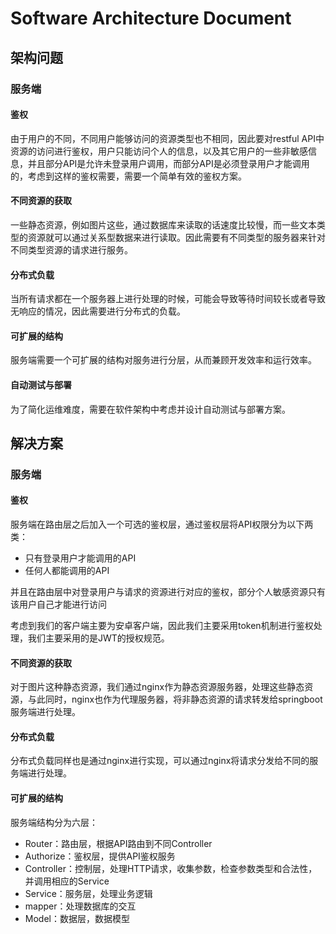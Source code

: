 # Software Architecture Document

## 架构问题

### 服务端

#### 鉴权
由于用户的不同，不同用户能够访问的资源类型也不相同，因此要对restful API中资源的访问进行鉴权，用户只能访问个人的信息，以及其它用户的一些非敏感信息，并且部分API是允许未登录用户调用，而部分API是必须登录用户才能调用的，考虑到这样的鉴权需要，需要一个简单有效的鉴权方案。

#### 不同资源的获取
一些静态资源，例如图片这些，通过数据库来读取的话速度比较慢，而一些文本类型的资源就可以通过关系型数据来进行读取。因此需要有不同类型的服务器来针对不同类型资源的请求进行服务。

#### 分布式负载
当所有请求都在一个服务器上进行处理的时候，可能会导致等待时间较长或者导致无响应的情况，因此需要进行分布式的负载。

#### 可扩展的结构
服务端需要一个可扩展的结构对服务进行分层，从而兼顾开发效率和运行效率。

#### 自动测试与部署
为了简化运维难度，需要在软件架构中考虑并设计自动测试与部署方案。


## 解决方案

### 服务端

#### 鉴权
服务端在路由层之后加入一个可选的鉴权层，通过鉴权层将API权限分为以下两类：

- 只有登录用户才能调用的API
- 任何人都能调用的API

并且在路由层中对登录用户与请求的资源进行对应的鉴权，部分个人敏感资源只有该用户自己才能进行访问

考虑到我们的客户端主要为安卓客户端，因此我们主要采用token机制进行鉴权处理，我们主要采用的是JWT的授权规范。

#### 不同资源的获取
对于图片这种静态资源，我们通过nginx作为静态资源服务器，处理这些静态资源，与此同时，nginx也作为代理服务器，将非静态资源的请求转发给springboot服务端进行处理。

#### 分布式负载
分布式负载同样也是通过nginx进行实现，可以通过nginx将请求分发给不同的服务端进行处理。

#### 可扩展的结构
服务端结构分为六层：
- Router：路由层，根据API路由到不同Controller
- Authorize：鉴权层，提供API鉴权服务
- Controller：控制层，处理HTTP请求，收集参数，检查参数类型和合法性，并调用相应的Service
- Service：服务层，处理业务逻辑
- mapper：处理数据库的交互
- Model：数据层，数据模型